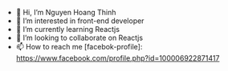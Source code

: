 - 👋 Hi, I’m Nguyen Hoang Thinh
- 👀 I’m interested in front-end developer
- 🌱 I’m currently learning Reactjs
- 💞️ I’m looking to collaborate on Reactjs
- 📫 How to reach me [facebok-profile]: https://www.facebook.com/profile.php?id=100006922871417

<!---
nht-spec/nht-spec is a ✨ special ✨ repository because its `README.md` (this file) appears on your GitHub profile.
You can click the Preview link to take a look at your changes.
--->
